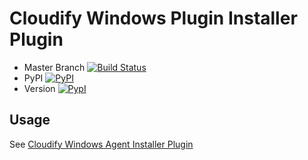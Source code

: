 Cloudify Windows Plugin Installer Plugin
========================================

* Master Branch [![Build Status](https://travis-ci.org/cloudify-cosmo/cloudify-windows-agent-installer-plugin.svg?branch=master)](https://travis-ci.org/cloudify-cosmo/cloudify-windows-agent-installer-plugin)
* PyPI [![PyPI](http://img.shields.io/pypi/dm/cloudify-windows-agent-installer-plugin.svg)](http://img.shields.io/pypi/dm/cloudify-windows-agent-installer-plugin.svg)
* Version [![PypI](http://img.shields.io/pypi/v/cloudify-windows-agent-installer-plugin.svg)](http://img.shields.io/pypi/v/cloudify-windows-agent-installer-plugin.svg)

## Usage

See [Cloudify Windows Agent Installer Plugin](http://getcloudify.org/guide/3.2/plugin-windows-agent-installer.html)
